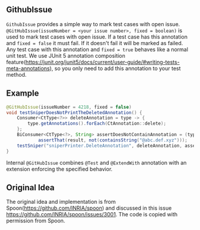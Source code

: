 ## GithubIssue

`GithubIssue` provides a simple way to mark test cases with open issue.
`@GitHubIssue(issueNumber = <your issue number>, fixed = boolean)` is used to mark test cases with open issue.
If a test case has this annotation and `fixed = false` it must fail. If it doesn't fail it will be marked as failed.
Any test case with this annotation and `fixed = true` behaves like a normal unit test.
We use JUnit 5 annotation composition feature(https://junit.org/junit5/docs/current/user-guide/#writing-tests-meta-annotations), so you only need to add this annotation to your test method.

## Example
```java
@GitHubIssue(issueNumber = 4218, fixed = false)
void testSniperDoesNotPrintTheDeletedAnnotation() {
	Consumer<CtType<?>> deleteAnnotation = type -> {
		type.getAnnotations().forEach(CtAnnotation::delete);
	};
	BiConsumer<CtType<?>, String> assertDoesNotContainAnnotation = (type, result) ->
			assertThat(result, not(containsString("@abc.def.xyz")));
	testSniper("sniperPrinter.DeleteAnnotation", deleteAnnotation, assertDoesNotContainAnnotation);
}
```
Internal `@GitHubIssue` combines `@Test` and `@ExtendWith` annotation with an extension enforcing the specified behavior.

## Original Idea

The original idea and implementation is from Spoon(https://github.com/INRIA/spoon) and discussed in this issue https://github.com/INRIA/spoon/issues/3001.
The code is copied with permission from Spoon.

